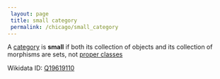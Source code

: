 ```yaml
---
 layout: page
 title: small category
 permalink: /chicago/small_category
---
```

A [category](https://mathgloss.github.io/MathGloss/category) is **small** if both its collection of objects and its collection of morphisms are sets, not [proper classes](https://mathgloss.github.io/MathGloss/proper_class)

Wikidata ID: [Q19619110](https://www.wikidata.org/wiki/Q19619110)